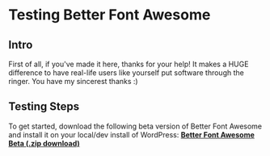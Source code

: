 # Testing Better Font Awesome #

## Intro ##
First of all, if you've made it here, thanks for your help! It makes a HUGE difference to have real-life users like yourself put software through the ringer. You have my sincerest thanks :)


## Testing Steps ##
To get started, download the following beta version of Better Font Awesome and install it on your local/dev install of WordPress:
**[Better Font Awesome Beta (.zip download)](https://github.com/MickeyKay/better-font-awesome/blob/master/testing/better-font-awesome-beta.zip?raw=true)**
